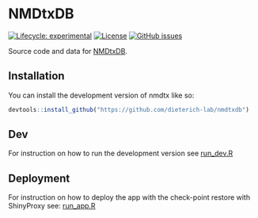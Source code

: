 
<!-- README.md is generated from README.Rmd. Please edit that file -->

# NMDtxDB

<!-- badges: start -->

[![Lifecycle:
experimental](https://img.shields.io/badge/lifecycle-experimental-orange.svg)](https://lifecycle.r-lib.org/articles/stages.html#experimental)
[![License](https://img.shields.io/github/license/dieterich-lab/nmdtxdb)](LICENSE)
[![GitHub
issues](https://img.shields.io/github/issues/dieterich-lab/nmdtxdb)](https://github.com/dieterich-lab/nmdtxdb/issues)

<!-- badges: end -->

Source code and data for
[NMDtxDB](https://shiny.dieterichlab.org/app/NMDtxDB).

## Installation

You can install the development version of nmdtx like so:

``` r
devtools::install_github("https://github.com/dieterich-lab/nmdtxdb")
```

## Dev

For instruction on how to run the development version see
[run_dev.R](dev/run_dev.R)

## Deployment

For instruction on how to deploy the app with the check-point restore
with ShinyProxy see:
[run_app.R](For%20instruction%20on%20how%20to%20run%20the%20development%20version%20see%20%5Bdeploy/README.md%5D(deploy/README.md).)
